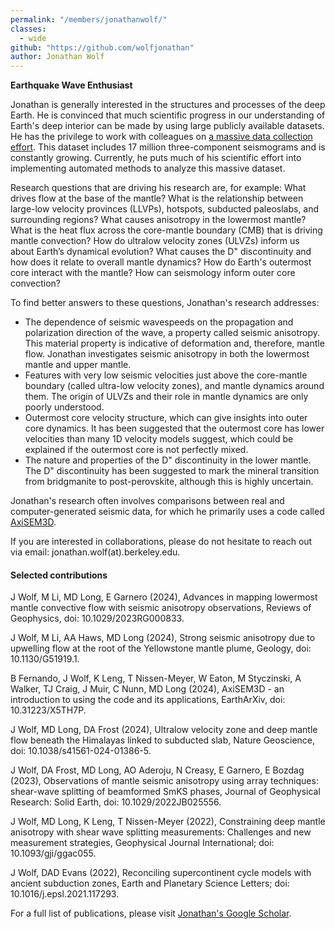 ```yaml
---
permalink: "/members/jonathanwolf/"
classes:
  - wide
github: "https://github.com/wolfjonathan"
author: Jonathan Wolf
---
```


<strong> Earthquake Wave Enthusiast </strong>

Jonathan is generally interested in the structures and processes of the deep Earth. He is convinced that much scientific progress in our understanding of Earth's deep interior can be made by using large publicly available datasets. He has the privilege to work with colleagues on [a massive data collection effort](http://adept.sese.asu.edu/). This dataset includes 17 million three-component seismograms and is constantly growing. Currently, he puts much of his scientific effort into implementing automated methods to analyze this massive dataset.

Research questions that are driving his research are, for example:
What drives flow at the base of the mantle? What is the relationship between large-low velocity provinces (LLVPs), hotspots, subducted paleoslabs, and surrounding regions? What causes anisotropy in the lowermost mantle? What is the heat flux across the core-mantle boundary (CMB) that is driving mantle convection? How do ultralow velocity zones (ULVZs) inform us about Earth’s dynamical evolution? What causes the D" discontinuity and how does it relate to overall mantle dynamics? How do Earth's outermost core interact with the mantle? How can seismology inform outer core convection?

To find better answers to these questions, Jonathan's research addresses:
- The dependence of seismic wavespeeds on the propagation and polarization direction of the wave, a property called seismic anisotropy. This material property is indicative of deformation and, therefore, mantle flow. Jonathan investigates seismic anisotropy in both the lowermost mantle and upper mantle.
- Features with very low seismic velocities just above the core-mantle boundary (called ultra-low velocity zones), and mantle dynamics around them. The origin of ULVZs and their role in mantle dynamics are only poorly understood.
- Outermost core velocity structure, which can give insights into outer core dynamics. It has been suggested that the outermost core has lower velocities than many 1D velocity models suggest, which could be explained if the outermost core is not perfectly mixed.
- The nature and properties of the D" discontinuity in the lower mantle. The D" discontinuity has been suggested to mark the mineral transition from bridgmanite to post-perovskite, although this is highly uncertain.

Jonathan's research often involves comparisons between real and computer-generated seismic data, for which he primarily uses a code called [AxiSEM3D](https://github.com/AxiSEMunity/AxiSEM3D).

If you are interested in collaborations, please do not hesitate to reach out via email: jonathan.wolf(at).berkeley.edu.

#### Selected contributions
J Wolf, M Li, MD Long, E Garnero (2024), Advances in mapping lowermost mantle convective flow with seismic anisotropy observations, Reviews of Geophysics, doi: 10.1029/2023RG000833.

J Wolf, M Li, AA Haws, MD Long (2024), Strong seismic anisotropy due to upwelling flow at the root of the Yellowstone mantle plume, Geology, doi: 10.1130/G51919.1.

B Fernando, J Wolf, K Leng, T Nissen-Meyer, W Eaton, M Styczinski, A Walker, TJ Craig, J Muir, C Nunn, MD Long (2024), AxiSEM3D - an introduction to using the code and its applications, EarthArXiv, doi: 10.31223/X5TH7P.

J Wolf, MD Long, DA Frost (2024), Ultralow velocity zone and deep mantle flow beneath the Himalayas linked to subducted slab, Nature Geoscience, doi: 10.1038/s41561-024-01386-5.

J Wolf, DA Frost, MD Long, AO Aderoju, N Creasy, E Garnero, E Bozdag (2023), Observations of mantle seismic anisotropy using array techniques: shear-wave splitting of beamformed SmKS phases, Journal of Geophysical Research: Solid Earth, doi: 10.1029/2022JB025556.

J Wolf, MD Long, K Leng, T Nissen-Meyer (2022), Constraining deep mantle anisotropy with shear wave splitting measurements: Challenges and new measurement strategies, Geophysical Journal International; doi: 10.1093/gji/ggac055.

J Wolf, DAD Evans (2022), Reconciling supercontinent cycle models with ancient subduction zones, Earth and Planetary Science Letters; doi: 10.1016/j.epsl.2021.117293.

For a full list of publications, please visit [Jonathan's Google Scholar](https://scholar.google.com/citations?user=m3cfl64AAAAJ&hl=en/).
